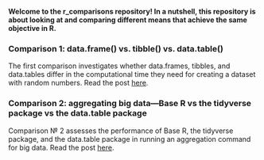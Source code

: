 **Welcome to the r_comparisons repository! In a nutshell, this repository is about looking at and comparing different means that achieve the same objective in R.**

### Comparison 1: data.frame() vs. tibble() vs. data.table()
The first comparison investigates whether data.frames, tibbles, and data.tables differ in the computational time they need for creating a dataset with random numbers. Read the post [here](1_creating_a_dataset_DF_TBL_DT.md).

### Comparison 2: aggregating big data—Base R vs the tidyverse package vs the data.table package
Comparison № 2 assesses the performance of Base R, the tidyverse package, and the data.table package in running an aggregation command for big data. Read the post [here](2_aggregating_big_data.md).
